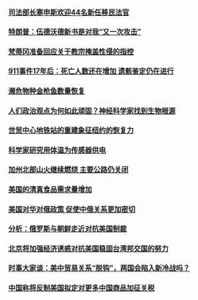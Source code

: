 #### [司法部长塞申斯欢迎44名新任移民法官](../pages/zg_yre_rvq/4565934.md) 

#### [特朗普：伍德沃德新书是对我“又一次攻击”](../pages/zg_yre_rvq/4565908.md) 

#### [梵蒂冈准备回应关于教宗掩盖性侵的指控](../pages/zg_yre_rvq/4565892.md) 

#### [911事件17年后：死亡人数还在增加  遗骸鉴定仍在进行](../pages/zg_yre_rvq/4565741.md) 

#### [濒危物种金枪鱼数量恢复](../pages/zg_yre_rvq/4565683.md) 

#### [人们政治观点为何如此顽固？神经科学家找到生物根源](../pages/zg_yre_rvq/4565677.md) 

#### [世贸中心地铁站的重建象征纽约的恢复力](../pages/zg_yre_rvq/4565667.md) 

#### [科学家研究用体温为传感器供电](../pages/zg_yre_rvq/4565661.md) 

#### [加州北部山火继续燃烧 主要公路仍关闭](../pages/zg_yre_rvq/4565655.md) 

#### [美国的清真食品需求量增加](../pages/zg_yre_rvq/4565335.md) 

#### [美国对华对俄政策 促使中俄关系更加密切](../pages/zg_yre_rvq/4565186.md) 

#### [分析：俄罗斯与朝鲜走近对抗美国制裁](../pages/zg_yre_rvq/4565166.md) 

#### [北京将加强经济诱惑对抗美国稳固台湾邦交国的努力](../pages/zg_yre_rvq/4565005.md) 

#### [时事大家谈：美中贸易关系“脱钩”，两国会陷入新冷战吗？](../pages/zg_yre_rvq/4564756.md) 

#### [中国称将反制美国拟定对更多中国商品加征关税](../pages/zg_yre_rvq/4564759.md) 

